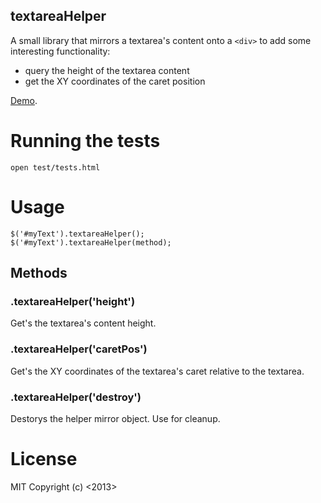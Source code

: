textareaHelper
--------------

A small library that mirrors a textarea's content onto a `<div>` to add some interesting functionality:

* query the height of the textarea content
* get the XY coordinates of the caret position

[Demo](http://jsfiddle.net/5KqmF/112/).

# Running the tests

    open test/tests.html


# Usage

    $('#myText').textareaHelper();
    $('#myText').textareaHelper(method);

## Methods

### .textareaHelper('height')

Get's the textarea's content height.

### .textareaHelper('caretPos')

Get's the XY coordinates of the textarea's caret relative to the textarea.

### .textareaHelper('destroy')

Destorys the helper mirror object. Use for cleanup.

# License

MIT
Copyright (c) <2013> <Codecademy>
